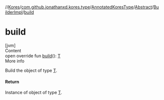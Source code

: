 //[Kores](../../../../index.md)/[com.github.jonathanxd.kores.type](../../../index.md)/[AnnotatedKoresType](../../index.md)/[Abstract](../index.md)/[BuilderImpl](index.md)/[build](build.md)



# build  
[jvm]  
Content  
open override fun [build](build.md)(): [T](index.md)  
More info  


Build the object of type [T](index.md).



#### Return  


Instance of object of type [T](index.md).

  



